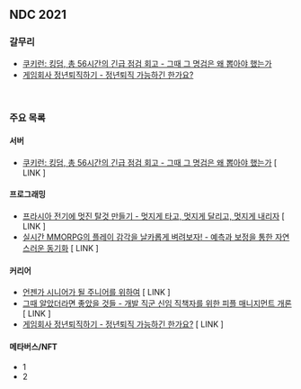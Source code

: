 ## NDC 2021

### 갈무리
- [쿠키런: 킹덤, 총 56시간의 긴급 점검 회고 - 그때 그 명검은 왜 뽑아야 했는가](./100007496)
- [게임회사 정년퇴직하기 - 정년퇴직 가능하긴 한가요?](./100007467)

<br>

### 주요 목록
#### 서버
- [쿠키런: 킹덤, 총 56시간의 긴급 점검 회고 - 그때 그 명검은 왜 뽑아야 했는가](https://ndc.nexon.com/session/sessionView?sessNo=100007496) [ LINK ]

#### 프로그래밍
- [프라시아 전기에 멋진 탈것 만들기 - 멋지게 타고, 멋지게 달리고, 멋지게 내리자](https://ndc.nexon.com/session/sessionView?sessNo=100007487) [ LINK ]
- [실시간 MMORPG의 플레이 감각을 날카롭게 벼려보자! - 예측과 보정을 통한 자연스러운 동기화](https://ndc.nexon.com/session/sessionView?sessNo=100007509) [ LINK ]

#### 커리어
- [언젠가 시니어가 될 주니어를 위하여](https://ndc.nexon.com/session/sessionView?sessNo=100007506) [ LINK ]
- [그때 알았더라면 좋았을 것들 - 개발 직군 신임 직책자를 위한 피플 매니지먼트 개론](https://ndc.nexon.com/session/sessionView?sessNo=100007511) [ LINK ]
- [게임회사 정년퇴직하기 - 정년퇴직 가능하긴 한가요?](https://ndc.nexon.com/session/sessionView?sessNo=100007467) [ LINK ]

#### 메타버스/NFT
- 1
- 2
